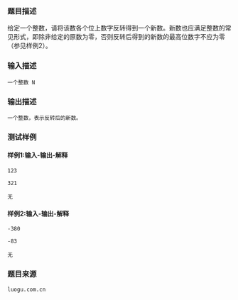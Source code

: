 ### 题目描述

给定一个整数，请将该数各个位上数字反转得到一个新数。新数也应满足整数的常见形式，即除非给定的原数为零，否则反转后得到的新数的最高位数字不应为零（参见样例2）。


### 输入描述

```
一个整数 N
```
### 输出描述

```
一个整数，表示反转后的新数。
```

### 测试样例
#### 样例1:输入-输出-解释

```
123
```
```
321
```
```
无
```

#### 样例2:输入-输出-解释

```
-380
```
```
-83
```
```
无
```
### 题目来源  
`luogu.com.cn`